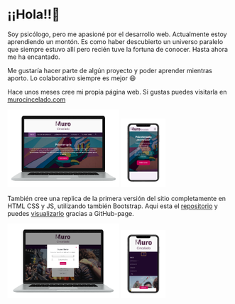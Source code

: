 # ¡¡Hola!!👋 

Soy psicólogo, pero me apasioné por el desarrollo web. Actualmente estoy aprendiendo un montón. Es como haber descubierto un universo paralelo que siempre estuvo allí pero recién tuve la fortuna de conocer. Hasta ahora me ha encantado.

Me gustaría hacer parte de algún proyecto y poder aprender mientras aporto. Lo colaborativo siempre es mejor 😄

Hace unos meses cree mi propia página web. Si gustas puedes visitarla en [murocincelado.com](https://murocincelado.com/) 

<img  src='./murocincelado.png' height='50%' width='50%'>
<img  src='./murophone.png' height='20%' width='20%'>

También cree una replica de la primera versión del sitio completamente en HTML CSS y JS, utilizando también Bootstrap. Aqui esta el [repositorio](https://github.com/jmilo13/muro_cincelado) y puedes [visualizarlo](https://jmilo13.github.io/muro_cincelado/) gracias a GitHub-page.

<img  src='./replica.png' height='50%' width='50%'>
<img  src='./repliphone.png' height='20%' width='20%'>
<!--
**jmilo13/jmilo13** is a ✨ _special_ ✨ repository because its `README.md` (this file) appears on your GitHub profile.

Here are some ideas to get you started:

- 🔭 I’m currently working on ...
- 🌱 I’m currently learning ...
- 👯 I’m looking to collaborate on ...
- 🤔 I’m looking for help with ...
- 💬 Ask me about ...
- 📫 How to reach me: ...
- 😄 Pronouns: ...
- ⚡ Fun fact: ...
-->
